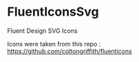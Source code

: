# FluentIconsSvg
Fluent Design SVG Icons

Icons were taken from this repo : https://github.com/coltongriffith/fluenticons
